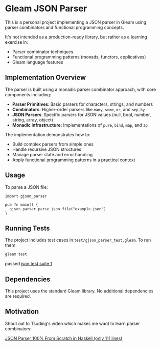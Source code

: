 # Gleam JSON Parser

This is a personal project implementing a JSON parser in Gleam using parser combinators and functional programming concepts.

It's not intended as a production-ready library, but rather as a learning exercise in:

- Parser combinator techniques
- Functional programming patterns (monads, functors, applicatives)
- Gleam language features

## Implementation Overview

The parser is built using a monadic parser combinator approach, with core components including:

- **Parser Primitives**: Basic parsers for characters, strings, and numbers
- **Combinators**: Higher-order parsers like `many`, `some`, `or`, and `sep_by`
- **JSON Parsers**: Specific parsers for JSON values (null, bool, number, string, array, object)
- **Monadic Infrastructure**: Implementations of `pure`, `bind`, `map`, and `ap`

The implementation demonstrates how to:
- Build complex parsers from simple ones
- Handle recursive JSON structures
- Manage parser state and error handling
- Apply functional programming patterns in a practical context

## Usage

To parse a JSON file:

```gleam
import gjson_parser

pub fn main() {
  gjson_parser.parse_json_file("example.json")
}
```

## Running Tests

The project includes test cases in `test/gjson_parser_test.gleam`. To run them:

```bash
gleam test
```

passed [json test suite 1](https://github.com/briandfoy/json-acceptance-tests/blob/master/json-checker/pass1.json)

## Dependencies

This project uses the standard Gleam library. No additional dependencies are required.


## Motivation 

Shout out to Tsoding's video which makes me want to learn parser combinators:

[JSON Parser 100% From Scratch in Haskell (only 111 lines)](https://youtu.be/N9RUqGYuGfw?si=3UHaaPHteQY0sqXc)
